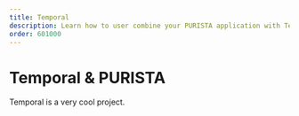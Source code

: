 ```yaml
---
title: Temporal
description: Learn how to user combine your PURISTA application with Temporal.
order: 601000
---
```


# Temporal & PURISTA

Temporal is a very cool project.